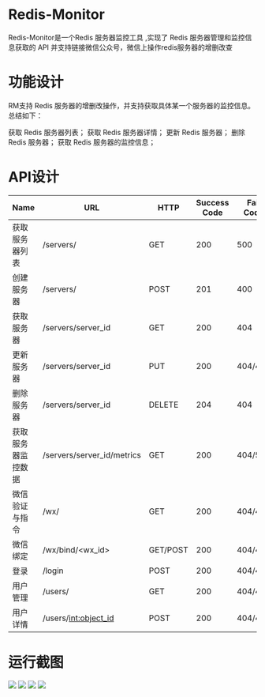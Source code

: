 # Redis-Monitor
Redis-Monitor是一个Redis 服务器监控工具
,实现了 Redis 服务器管理和监控信息获取的 API
并支持链接微信公众号，微信上操作redis服务器的增删改查

# 功能设计
RM支持 Redis 服务器的增删改操作，并支持获取具体某一个服务器的监控信息。总结如下：

获取 Redis 服务器列表；
获取 Redis 服务器详情；
更新 Redis 服务器；
删除 Redis 服务器；
获取 Redis 服务器的监控信息；
# API设计
|Name|URL|HTTP|Success Code|Fail Code|
|---|---|---|---|---|
|获取服务器列表 | /servers/| GET|200|500|
|创建服务器 | /servers/| POST|201|400|
|获取服务器 | /servers/server_id| GET|200|404|
|更新服务器 | /servers/server_id| PUT|200|404/400|
|删除服务器 | /servers/server_id| DELETE|204|404|
|获取服务器监控数据 | /servers/server_id/metrics| GET| 200 | 404/500|
|微信验证与指令|/wx/|GET|200|404/400|
|微信绑定|/wx/bind/<wx_id>|GET/POST|200|404/400|
|登录|/login|POST|200|404/400|
|用户管理|/users/|GET|200|404/400|
|用户详情|/users/<int:object_id>|POST|200|404/400|

# 运行截图
![]("/screenshots/20180607140952.png")
![]("/screenshots/20180607141054.png")
![]("/screenshots/20180607141128.png")
![]("/screenshots/20180607141151.png")




